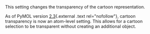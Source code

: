 This setting changes the transparency of the cartoon representation.

As of PyMOL version
[2.3](https://pymol.org/dokuwiki/?id=media:new23){.external .text
rel="nofollow"}, cartoon transparency is now an atom-level setting. This
allows for a cartoon selection to be transparent without creating an
additional object.
